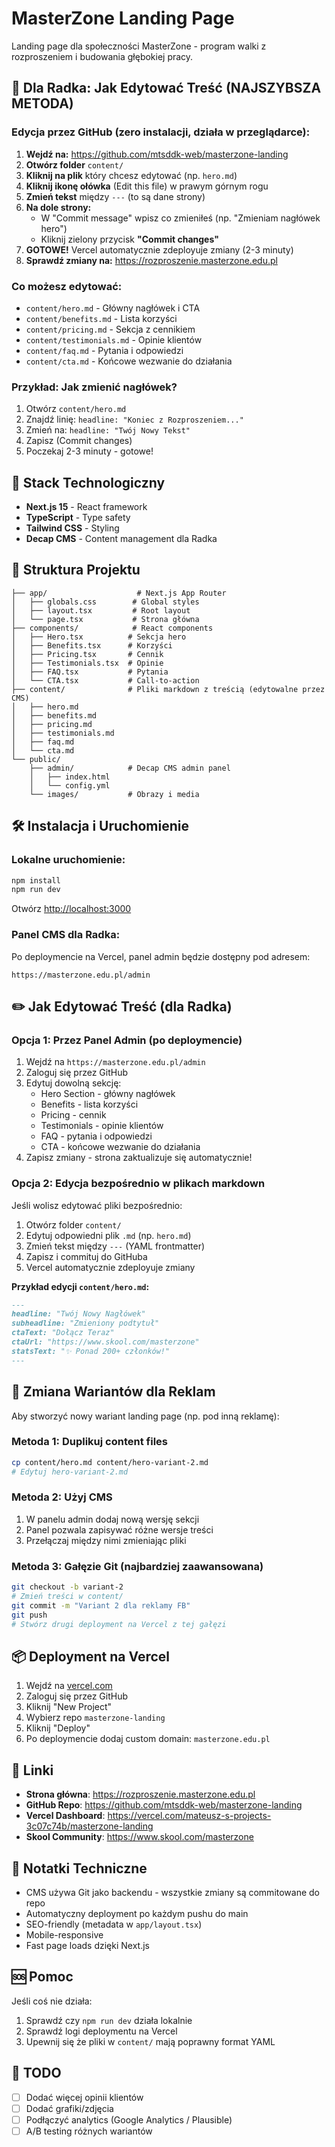 # MasterZone Landing Page

Landing page dla społeczności MasterZone - program walki z rozproszeniem i budowania głębokiej pracy.

## 🎯 Dla Radka: Jak Edytować Treść (NAJSZYBSZA METODA)

### Edycja przez GitHub (zero instalacji, działa w przeglądarce):

1. **Wejdź na:** https://github.com/mtsddk-web/masterzone-landing
2. **Otwórz folder** `content/`
3. **Kliknij na plik** który chcesz edytować (np. `hero.md`)
4. **Kliknij ikonę ołówka** (Edit this file) w prawym górnym rogu
5. **Zmień tekst** między `---` (to są dane strony)
6. **Na dole strony:**
   - W "Commit message" wpisz co zmieniłeś (np. "Zmieniam nagłówek hero")
   - Kliknij zielony przycisk **"Commit changes"**
7. **GOTOWE!** Vercel automatycznie zdeployuje zmiany (2-3 minuty)
8. **Sprawdź zmiany na:** https://rozproszenie.masterzone.edu.pl

### Co możesz edytować:
- `content/hero.md` - Główny nagłówek i CTA
- `content/benefits.md` - Lista korzyści
- `content/pricing.md` - Sekcja z cennikiem
- `content/testimonials.md` - Opinie klientów
- `content/faq.md` - Pytania i odpowiedzi
- `content/cta.md` - Końcowe wezwanie do działania

### Przykład: Jak zmienić nagłówek?
1. Otwórz `content/hero.md`
2. Znajdź linię: `headline: "Koniec z Rozproszeniem..."`
3. Zmień na: `headline: "Twój Nowy Tekst"`
4. Zapisz (Commit changes)
5. Poczekaj 2-3 minuty - gotowe!

## 🚀 Stack Technologiczny

- **Next.js 15** - React framework
- **TypeScript** - Type safety
- **Tailwind CSS** - Styling
- **Decap CMS** - Content management dla Radka

## 📁 Struktura Projektu

```
├── app/                    # Next.js App Router
│   ├── globals.css        # Global styles
│   ├── layout.tsx         # Root layout
│   └── page.tsx           # Strona główna
├── components/            # React components
│   ├── Hero.tsx          # Sekcja hero
│   ├── Benefits.tsx      # Korzyści
│   ├── Pricing.tsx       # Cennik
│   ├── Testimonials.tsx  # Opinie
│   ├── FAQ.tsx           # Pytania
│   └── CTA.tsx           # Call-to-action
├── content/              # Pliki markdown z treścią (edytowalne przez CMS)
│   ├── hero.md
│   ├── benefits.md
│   ├── pricing.md
│   ├── testimonials.md
│   ├── faq.md
│   └── cta.md
└── public/
    ├── admin/            # Decap CMS admin panel
    │   ├── index.html
    │   └── config.yml
    └── images/           # Obrazy i media

```

## 🛠️ Instalacja i Uruchomienie

### Lokalne uruchomienie:

```bash
npm install
npm run dev
```

Otwórz [http://localhost:3000](http://localhost:3000)

### Panel CMS dla Radka:

Po deploymencie na Vercel, panel admin będzie dostępny pod adresem:
```
https://masterzone.edu.pl/admin
```

## ✏️ Jak Edytować Treść (dla Radka)

### Opcja 1: Przez Panel Admin (po deploymencie)
1. Wejdź na `https://masterzone.edu.pl/admin`
2. Zaloguj się przez GitHub
3. Edytuj dowolną sekcję:
   - Hero Section - główny nagłówek
   - Benefits - lista korzyści
   - Pricing - cennik
   - Testimonials - opinie klientów
   - FAQ - pytania i odpowiedzi
   - CTA - końcowe wezwanie do działania
4. Zapisz zmiany - strona zaktualizuje się automatycznie!

### Opcja 2: Edycja bezpośrednio w plikach markdown

Jeśli wolisz edytować pliki bezpośrednio:

1. Otwórz folder `content/`
2. Edytuj odpowiedni plik `.md` (np. `hero.md`)
3. Zmień tekst między `---` (YAML frontmatter)
4. Zapisz i commituj do GitHuba
5. Vercel automatycznie zdeployuje zmiany

**Przykład edycji `content/hero.md`:**

```markdown
---
headline: "Twój Nowy Nagłówek"
subheadline: "Zmieniony podtytuł"
ctaText: "Dołącz Teraz"
ctaUrl: "https://www.skool.com/masterzone"
statsText: "✨ Ponad 200+ członków!"
---
```

## 🎨 Zmiana Wariantów dla Reklam

Aby stworzyć nowy wariant landing page (np. pod inną reklamę):

### Metoda 1: Duplikuj content files
```bash
cp content/hero.md content/hero-variant-2.md
# Edytuj hero-variant-2.md
```

### Metoda 2: Użyj CMS
1. W panelu admin dodaj nową wersję sekcji
2. Panel pozwala zapisywać różne wersje treści
3. Przełączaj między nimi zmieniając pliki

### Metoda 3: Gałęzie Git (najbardziej zaawansowana)
```bash
git checkout -b variant-2
# Zmień treści w content/
git commit -m "Variant 2 dla reklamy FB"
git push
# Stwórz drugi deployment na Vercel z tej gałęzi
```

## 📦 Deployment na Vercel

1. Wejdź na [vercel.com](https://vercel.com)
2. Zaloguj się przez GitHub
3. Kliknij "New Project"
4. Wybierz repo `masterzone-landing`
5. Kliknij "Deploy"
6. Po deploymencie dodaj custom domain: `masterzone.edu.pl`

## 🔗 Linki

- **Strona główna**: https://rozproszenie.masterzone.edu.pl
- **GitHub Repo**: https://github.com/mtsddk-web/masterzone-landing
- **Vercel Dashboard**: https://vercel.com/mateusz-s-projects-3c07c74b/masterzone-landing
- **Skool Community**: https://www.skool.com/masterzone

## 📝 Notatki Techniczne

- CMS używa Git jako backendu - wszystkie zmiany są commitowane do repo
- Automatyczny deployment po każdym pushu do main
- SEO-friendly (metadata w `app/layout.tsx`)
- Mobile-responsive
- Fast page loads dzięki Next.js

## 🆘 Pomoc

Jeśli coś nie działa:
1. Sprawdź czy `npm run dev` działa lokalnie
2. Sprawdź logi deploymentu na Vercel
3. Upewnij się że pliki w `content/` mają poprawny format YAML

## 🎯 TODO

- [ ] Dodać więcej opinii klientów
- [ ] Dodać grafiki/zdjęcia
- [ ] Podłączyć analytics (Google Analytics / Plausible)
- [ ] A/B testing różnych wariantów
